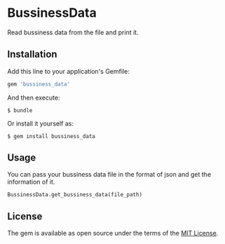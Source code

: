 # BussinessData

Read bussiness data from the file and print it.

## Installation

Add this line to your application's Gemfile:

```ruby
gem 'bussiness_data'
```

And then execute:

    $ bundle

Or install it yourself as:

    $ gem install bussiness_data

## Usage

You can pass your bussiness data file in the format of json and get the information of it.

```
BussinessData.get_bussiness_data(file_path)
```

## License

The gem is available as open source under the terms of the [MIT License](http://opensource.org/licenses/MIT).